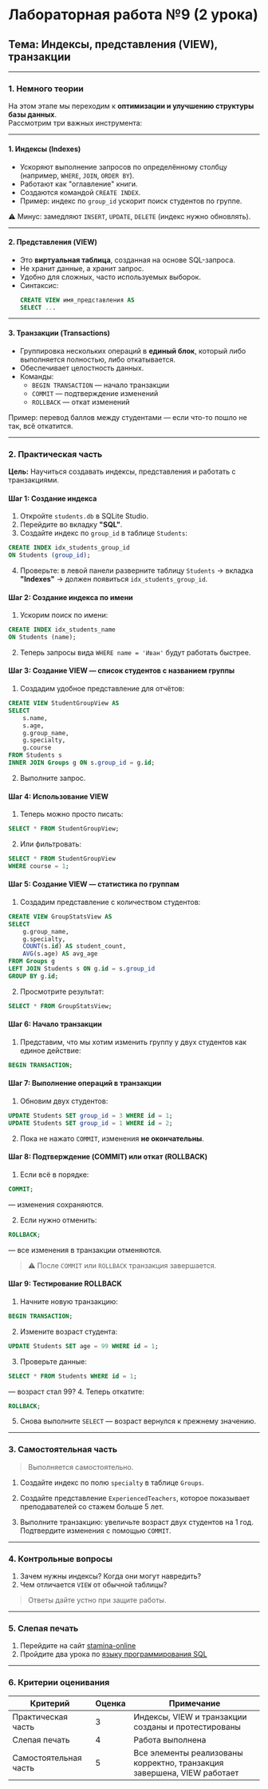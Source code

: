 # **Лабораторная работа №9 (2 урока)**  
## **Тема: Индексы, представления (VIEW), транзакции**

---

### **1. Немного теории**

На этом этапе мы переходим к **оптимизации и улучшению структуры базы данных**.  
Рассмотрим три важных инструмента:

---

#### **1. Индексы (Indexes)**
- Ускоряют выполнение запросов по определённому столбцу (например, `WHERE`, `JOIN`, `ORDER BY`).
- Работают как "оглавление" книги.
- Создаются командой `CREATE INDEX`.
- Пример: индекс по `group_id` ускорит поиск студентов по группе.

⚠️ Минус: замедляют `INSERT`, `UPDATE`, `DELETE` (индекс нужно обновлять).

---

#### **2. Представления (VIEW)**
- Это **виртуальная таблица**, созданная на основе SQL-запроса.
- Не хранит данные, а хранит запрос.
- Удобно для сложных, часто используемых выборок.
- Синтаксис:  
  ```sql
  CREATE VIEW имя_представления AS
  SELECT ...
  ```

---

#### **3. Транзакции (Transactions)**
- Группировка нескольких операций в **единый блок**, который либо выполняется полностью, либо откатывается.
- Обеспечивает целостность данных.
- Команды:
  - `BEGIN TRANSACTION` — начало транзакции
  - `COMMIT` — подтверждение изменений
  - `ROLLBACK` — откат изменений

Пример: перевод баллов между студентами — если что-то пошло не так, всё откатится.

---

### **2. Практическая часть**

**Цель:** Научиться создавать индексы, представления и работать с транзакциями.

#### **Шаг 1: Создание индекса**
1. Откройте `students.db` в SQLite Studio.
2. Перейдите во вкладку **"SQL"**.
3. Создайте индекс по `group_id` в таблице `Students`:
```sql
CREATE INDEX idx_students_group_id 
ON Students (group_id);
```
4. Проверьте: в левой панели разверните таблицу `Students` → вкладка **"Indexes"** → должен появиться `idx_students_group_id`.

#### **Шаг 2: Создание индекса по имени**
1. Ускорим поиск по имени:
```sql
CREATE INDEX idx_students_name 
ON Students (name);
```
2. Теперь запросы вида `WHERE name = 'Иван'` будут работать быстрее.

#### **Шаг 3: Создание VIEW — список студентов с названием группы**
1. Создадим удобное представление для отчётов:
```sql
CREATE VIEW StudentGroupView AS
SELECT 
    s.name,
    s.age,
    g.group_name,
    g.specialty,
    g.course
FROM Students s
INNER JOIN Groups g ON s.group_id = g.id;
```
2. Выполните запрос.

#### **Шаг 4: Использование VIEW**
1. Теперь можно просто писать:
```sql
SELECT * FROM StudentGroupView;
```
2. Или фильтровать:
```sql
SELECT * FROM StudentGroupView 
WHERE course = 1;
```

#### **Шаг 5: Создание VIEW — статистика по группам**
1. Создадим представление с количеством студентов:
```sql
CREATE VIEW GroupStatsView AS
SELECT 
    g.group_name,
    g.specialty,
    COUNT(s.id) AS student_count,
    AVG(s.age) AS avg_age
FROM Groups g
LEFT JOIN Students s ON g.id = s.group_id
GROUP BY g.id;
```
2. Просмотрите результат:
```sql
SELECT * FROM GroupStatsView;
```

#### **Шаг 6: Начало транзакции**
1. Представим, что мы хотим изменить группу у двух студентов как единое действие:
```sql
BEGIN TRANSACTION;
```

#### **Шаг 7: Выполнение операций в транзакции**
1. Обновим двух студентов:
```sql
UPDATE Students SET group_id = 3 WHERE id = 1;
UPDATE Students SET group_id = 1 WHERE id = 2;
```
2. Пока не нажато `COMMIT`, изменения **не окончательны**.

#### **Шаг 8: Подтверждение (COMMIT) или откат (ROLLBACK)**
1. Если всё в порядке:
```sql
COMMIT;
```
— изменения сохраняются.

2. Если нужно отменить:
```sql
ROLLBACK;
```
— все изменения в транзакции отменяются.

> ⚠️ После `COMMIT` или `ROLLBACK` транзакция завершается.

#### **Шаг 9: Тестирование ROLLBACK**
1. Начните новую транзакцию:
```sql
BEGIN TRANSACTION;
```
2. Измените возраст студента:
```sql
UPDATE Students SET age = 99 WHERE id = 1;
```
3. Проверьте данные:
```sql
SELECT * FROM Students WHERE id = 1;
```
— возраст стал 99?
4. Теперь откатите:
```sql
ROLLBACK;
```
5. Снова выполните `SELECT` — возраст вернулся к прежнему значению.

---

### **3. Самостоятельная часть**

> Выполняется самостоятельно.

1. Создайте индекс по полю `specialty` в таблице `Groups`.

2. Создайте представление `ExperiencedTeachers`, которое показывает преподавателей со стажем больше 5 лет.

3. Выполните транзакцию: увеличьте возраст двух студентов на 1 год. Подтвердите изменения с помощью `COMMIT`.

---

### **4. Контрольные вопросы**

1. Зачем нужны индексы? Когда они могут навредить?  
2. Чем отличается `VIEW` от обычной таблицы?

> Ответы дайте устно при защите работы.

---

### **5. Слепая печать**

1. Перейдите на сайт [stamina-online](https://stamina-online.com/ru/programming)
2. Пройдите два урока по [языку программирования SQL](https://stamina-online.com/ru/workout/programming/18)

---

### **6. Критерии оценивания**

| Критерий                  | Оценка | Примечание |
|---------------------------|--------|------------|
| Практическая часть        | 3      | Индексы, VIEW и транзакции созданы и протестированы |
| Слепая печать             | 4      | Работа выполнена |
| Самостоятельная часть     | 5      | Все элементы реализованы корректно, транзакция завершена, VIEW работает |

